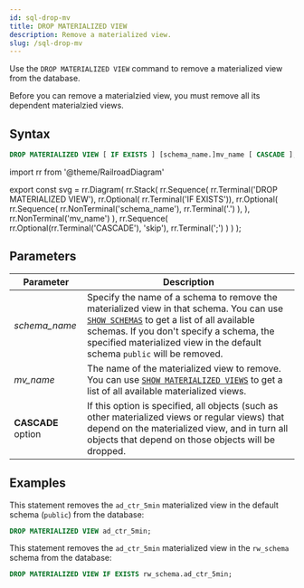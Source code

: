 ```yaml
---
id: sql-drop-mv
title: DROP MATERIALIZED VIEW
description: Remove a materialized view.
slug: /sql-drop-mv
---
```


Use the `DROP MATERIALIZED VIEW` command to remove a materialized view from the database.

Before you can remove a materialzied view, you must remove all its dependent materialzied views.

## Syntax

```sql
DROP MATERIALIZED VIEW [ IF EXISTS ] [schema_name.]mv_name [ CASCADE ];
```

import rr from '@theme/RailroadDiagram'

export const svg = rr.Diagram(
    rr.Stack(
        rr.Sequence(
            rr.Terminal('DROP MATERIALIZED VIEW'),
            rr.Optional(
                rr.Terminal('IF EXISTS')),
            rr.Optional(
                rr.Sequence(
                    rr.NonTerminal('schema_name'),
                    rr.Terminal('.')
                ),
            ),
            rr.NonTerminal('mv_name')
        ),
        rr.Sequence(
            rr.Optional(rr.Terminal('CASCADE'), 'skip'),
            rr.Terminal(';')
        )
    )
);

<drawer SVG={svg} />

## Parameters

|Parameter                  | Description           |
|---------------------------|-----------------------|
|*schema_name*                   |Specify the name of a schema to remove the materialized view in that schema. You can use [`SHOW SCHEMAS`](sql-show-schemas.md) to get a list of all available schemas. If you don't specify a schema, the specified materialized view in the default schema `public` will be removed.|
|*mv_name*                       |The name of the materialized view to remove. You can use [`SHOW MATERIALIZED VIEWS`](sql-show-mv.md) to get a list of all available materialized views.|
|**CASCADE** option| If this option is specified, all objects (such as other materialized views or regular views) that depend on the materialized view, and in turn all objects that depend on those objects will be dropped.|

## Examples

This statement removes the `ad_ctr_5min` materialized view in the default schema (`public`) from the database:

```sql
DROP MATERIALIZED VIEW ad_ctr_5min;
```

This statement removes the `ad_ctr_5min` materialized view in the `rw_schema` schema from the database:

```sql
DROP MATERIALIZED VIEW IF EXISTS rw_schema.ad_ctr_5min;
```
